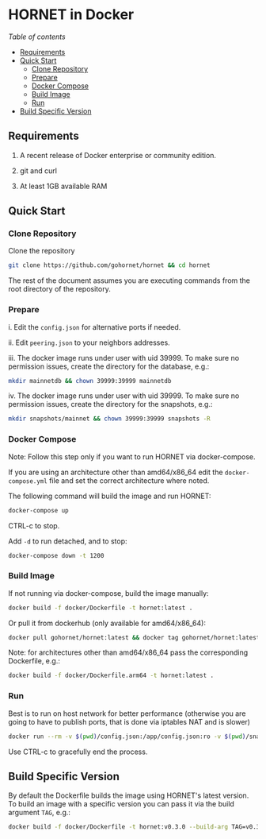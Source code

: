 # HORNET in Docker

_Table of contents_

<!--ts-->

- [Requirements](#requirements)
- [Quick Start](#quick-start)
  - [Clone Repository](#clone-repository)
  - [Prepare](#prepare)
  - [Docker Compose](#docker-compose)
  - [Build Image](#build-image)
  - [Run](#run)
- [Build Specific Version](#build-specific-version)
<!--te-->

## Requirements

1. A recent release of Docker enterprise or community edition.

2. git and curl

3. At least 1GB available RAM

## Quick Start

### Clone Repository

Clone the repository

```sh
git clone https://github.com/gohornet/hornet && cd hornet
```

The rest of the document assumes you are executing commands from the root directory of the repository.

### Prepare

i. Edit the `config.json` for alternative ports if needed.

ii. Edit `peering.json` to your neighbors addresses.

iii. The docker image runs under user with uid 39999. To make sure no permission issues, create the directory for the database, e.g.:

```sh
mkdir mainnetdb && chown 39999:39999 mainnetdb
```
iv. The docker image runs under user with uid 39999. To make sure no permission issues, create the directory for the snapshots, e.g.:
```sh
mkdir snapshots/mainnet && chown 39999:39999 snapshots -R
```

### Docker Compose

Note: Follow this step only if you want to run HORNET via docker-compose.

If you are using an architecture other than amd64/x86_64 edit the `docker-compose.yml` file and set the correct architecture where noted.

The following command will build the image and run HORNET:

```sh
docker-compose up
```

CTRL-c to stop.

Add `-d` to run detached, and to stop:

```sh
docker-compose down -t 1200
```

### Build Image

If not running via docker-compose, build the image manually:

```sh
docker build -f docker/Dockerfile -t hornet:latest .
```

Or pull it from dockerhub (only available for amd64/x86_64):

```sh
docker pull gohornet/hornet:latest && docker tag gohornet/hornet:latest hornet:latest
```

Note: for architectures other than amd64/x86_64 pass the corresponding Dockerfile, e.g.:

```sh
docker build -f docker/Dockerfile.arm64 -t hornet:latest .
```

### Run

Best is to run on host network for better performance (otherwise you are going to have to publish ports, that is done via iptables NAT and is slower)

```sh
docker run --rm -v $(pwd)/config.json:/app/config.json:ro -v $(pwd)/snapshots/mainnet:/app/snapshots/mainnet -v $(pwd)/mainnetdb:/app/mainnetdb --name hornet --net=host hornet:latest
```

Use CTRL-c to gracefully end the process.

## Build Specific Version

By default the Dockerfile builds the image using HORNET's latest version. To build an image with a specific version you can pass it via the build argument `TAG`, e.g.:

```sh
docker build -f docker/Dockerfile -t hornet:v0.3.0 --build-arg TAG=v0.3.0 .
```
